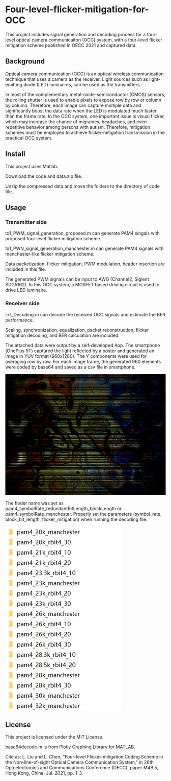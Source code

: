 # Four-level-flicker-mitigation-for-OCC
This project includes signal generation and decoding process for a four-level optical camera communicaiton (OCC) system, with a four-level flicker mitigation scheme published in OECC 2021 and captured data. 
## Background
Optical camera communication (OCC) is an optical wireless communication technique that uses a camera as the receiver. Light sources such as light-emitting diode (LED) luminaires, can be used as the transmitters. 

In most of the complementary metal-oxide-semiconductor (CMOS) sensors, the rolling shutter is used to enable pixels to expose row by row or column by column. Therefore, each image can capture multiple data and significantly boost the data rate when the LED is modulated much faster than the frame rate. In the OCC system, one important issue is visual flicker, which may increase the chance of migraines, headaches, and even repetitive behavior among persons with autism. Therefore, mitigation schemes must be employed to achieve flicker-mitigation transmission in the practical OCC system.
## Install
This project uses Matlab. 

Download the code and data.zip file.

Unzip the compressed data and move the folders to the directory of code file. 

## Usage
### Transmitter side
tx1_PWM_signal_generation_proposed.m can generate PAM4 singals with proposed four level flicker mitigation scheme. 

tx1_PWN_signal_generation_manchester.m can generate PAM4 signals with manchester-like flicker mitigation scheme. 

Data packetization, flicker mitigation, PWM modulation, header insertion are included in this file. 

The generated PWM signals can be input to AWG (Channel2, Siglent SDG5162). In this OCC system, a MOSFET based driving circuit is used to drive LED luminaire.
### Receiver side
rx1_Decoding.m can decode the received OCC signals and estimate the BER performance. 

Scaling, synchronization, equalization, packet reconstruction, flicker mitigation decoding, and BER calculation are included. 

The attached data were output by a self-developed App. The smartphone (OnePlus 5T) captured the light reflected by a poster and generated an image in YUV format (960x1280). The Y components were used for averaging row by row. For each image frame, the generated 960 elements were coded by base64 and saved as a csv file in smartphone. 

![image](https://github.com/Rabby3223/Four-level-flicker-mitigation-for-OCC/blob/main/imgForReadme/2.jpg)

The floder name was set as pam4_symbolRate_redundantBitLength_blockLength or pam4_symbolRate_manchester. Properly set the parameters (symbol_rate, block_bit_length, flicker_mitigation) when running the decoding file. 

![image](https://github.com/Rabby3223/Four-level-flicker-mitigation-for-OCC/blob/main/imgForReadme/folders.jpg)
## License
This project is licensed under the MIT License.

base64decode.m is from Plotly Graphing Library for MATLAB.

Cite as: L. Liu and L. Chen, "Four-level Flicker-mitigation Coding Scheme in the Non-line-of-sight Optical Camera Communication System," in 26th Optoelectronics and Communications Conference (OECC), paper M4B.5, Hong Kong, China, Jul. 2021, pp. 1-3.
